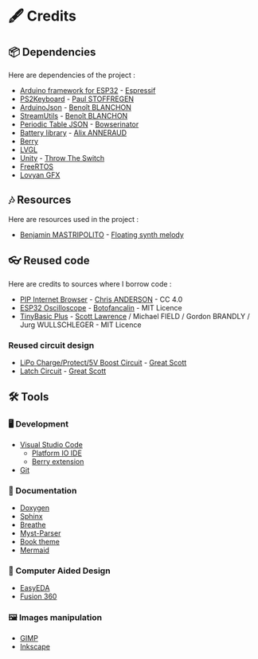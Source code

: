 # 🖋️ Credits

## 📦 Dependencies

Here are dependencies of the project :

- [Arduino framework for ESP32](https://github.com/espressif/arduino-esp32) - [Espressif](https://github.com/espressif/)
- [PS2Keyboard](https://github.com/PaulStoffregen/PS2Keyboard) - [Paul STOFFREGEN](https://github.com/PaulStoffregen/)
- [ArduinoJson](https://github.com/bblanchon/ArduinoJson) - [Benoît BLANCHON](https://github.com/bblanchon/)
- [StreamUtils](https://github.com/bblanchon/ArduinoStreamUtils) - [Benoît BLANCHON](https://github.com/bblanchon/)
- [Periodic Table JSON](https://github.com/Bowserinator/Periodic-Table-JSON) - [Bowserinator](https://github.com/Bowserinator/)
- [Battery library](https://github.com/AlixANNERAUD/Battery-Library) - [Alix ANNERAUD](https://github.com/AlixANNERAUD/)
- [Berry](https://github.com/berry-lang/berry)
- [LVGL](https://lvgl.io)
- [Unity](http://www.throwtheswitch.org/unity) - [Throw The Switch](http://www.throwtheswitch.org/)
- [FreeRTOS](https://www.freertos.org/)
- [Lovyan GFX](https://github.com/lovyan03/LovyanGFX)
  
## 🎶 Resources

Here are resources used in the project :

- [Benjamin MASTRIPOLITO](https://benpm.github.io) - [Floating synth melody](https://freeSound.org/people/Lemoncreme/sounds/231578)
  
## 👓 Reused code

Here are credits to sources where I borrow code :

- [PIP Internet Browser](https://github.com/zigwart/PIP-Arduino-Web-Browser) - [Chris ANDERSON](https://github.com/zigwart/) - CC 4.0
- [ESP32 Oscilloscope](https://github.com/botofancalin/M5Stack-ESP32-Oscilloscope) - [Botofancalin](https://github.com/botofancalin/) - MIT Licence
- [TinyBasic Plus](https://github.com/BleuLlama/TinyBasicPlus) - [Scott Lawrence](https://github.com/BleuLlama) / Michael FIELD / Gordon BRANDLY / Jurg WULLSCHLEGER - MIT Licence

### Reused circuit design

- [LiPo Charge/Protect/5V Boost Circuit](https://www.youtube.com/watch?v=Fj0XuYiE7HU) - [Great Scott](https://www.youtube.com/channel/UC6mIxFTvXkWQVEHPsEdflzQ)
- [Latch Circuit](https://youtu.be/y1ROEogHF7A) - [Great Scott](https://www.youtube.com/channel/UC6mIxFTvXkWQVEHPsEdflzQ)

## 🛠️ Tools

### 🖥️ Development

- [Visual Studio Code](https://code.visualstudio.com/)
  - [Platform IO IDE](https://platformio.org)
  - [Berry extension](https://marketplace.visualstudio.com/items?itemName=berry.berry)
- [Git](https://git-scm.com/)
  
### 📝 Documentation

- [Doxygen](https://www.doxygen.nl/index.html)
- [Sphinx](https://www.sphinx-doc.org/en/master/)
- [Breathe](https://breathe.readthedocs.io/en/latest/)
- [Myst-Parser](https://myst-parser.readthedocs.io/en/latest/)
- [Book theme](https://sphinx-book-theme.readthedocs.io/en/stable/)
- [Mermaid](https://mermaid.js.org/#/)

### 📐 Computer Aided Design

- [EasyEDA](https://easyeda.com/)
- [Fusion 360](https://www.autodesk.fr/products/fusion-360/)

### 🖼️ Images manipulation

- [GIMP](https://www.gimp.org/)
- [Inkscape](https://inkscape.org/)


